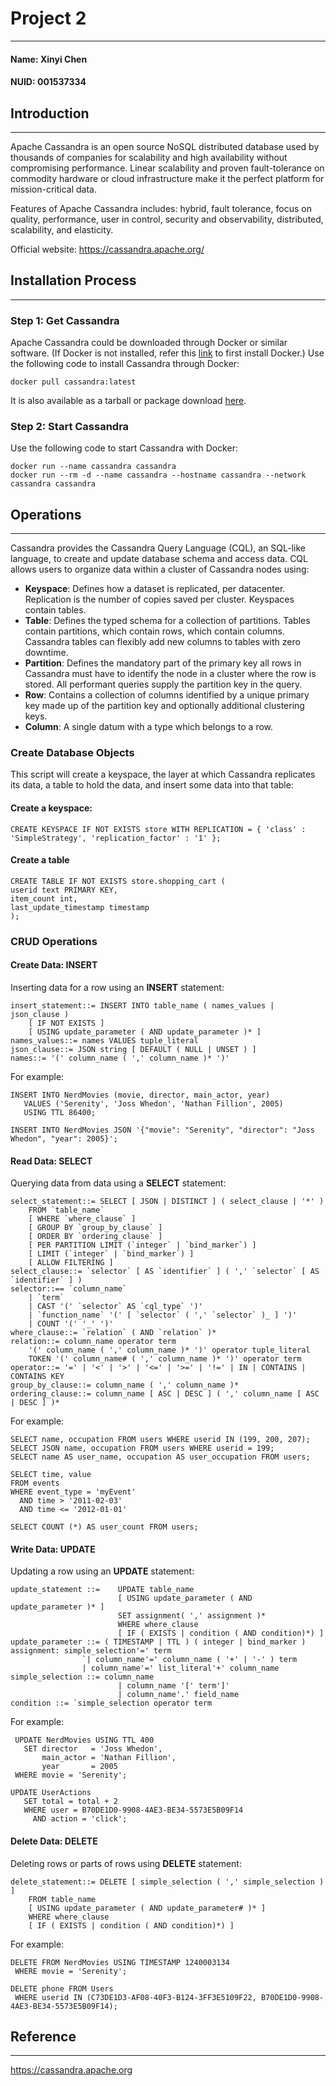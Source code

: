 # Project 2

---

#### Name: Xinyi Chen
#### NUID: 001537334



## Introduction

---

Apache Cassandra is an open source NoSQL distributed database used by thousands of companies for scalability and high 
availability without compromising performance. Linear scalability and proven fault-tolerance on commodity hardware or 
cloud infrastructure make it the perfect platform for mission-critical data.

Features of Apache Cassandra includes: hybrid, fault tolerance, focus on quality, performance, user in control, security 
and observability, distributed, scalability, and elasticity.

Official website: https://cassandra.apache.org/

## Installation Process

---

### Step 1: Get Cassandra

Apache Cassandra could be downloaded through Docker or similar software. (If Docker is not installed, refer this 
[link](https://docs.docker.com/get-docker/) to first install Docker.) Use the following code to install Cassandra 
through Docker:

```
docker pull cassandra:latest
```

It is also available as a tarball or package download [here](https://cassandra.apache.org/_/download.html).

### Step 2: Start Cassandra

Use the following code to start Cassandra with Docker:

```
docker run --name cassandra cassandra
docker run --rm -d --name cassandra --hostname cassandra --network cassandra cassandra
```

## Operations

---

Cassandra provides the Cassandra Query Language (CQL), an SQL-like language, to create and update database schema and 
access data. CQL allows users to organize data within a cluster of Cassandra nodes using:
- **Keyspace**: Defines how a dataset is replicated, per datacenter. Replication is the number of copies saved per 
cluster. Keyspaces contain tables.
- **Table**: Defines the typed schema for a collection of partitions. Tables contain partitions, which contain rows, 
which contain columns. Cassandra tables can flexibly add new columns to tables with zero downtime.
- **Partition**: Defines the mandatory part of the primary key all rows in Cassandra must have to identify the node in 
a cluster where the row is stored. All performant queries supply the partition key in the query.
- **Row**: Contains a collection of columns identified by a unique primary key made up of the partition key and 
optionally additional clustering keys.
- **Column**: A single datum with a type which belongs to a row.

### Create Database Objects

This script will create a keyspace, the layer at which Cassandra replicates its data, a table to hold the data, and 
insert some data into that table:

#### Create a keyspace:
```
CREATE KEYSPACE IF NOT EXISTS store WITH REPLICATION = { 'class' : 'SimpleStrategy', 'replication_factor' : '1' };
```

#### Create a table
```
CREATE TABLE IF NOT EXISTS store.shopping_cart (
userid text PRIMARY KEY,
item_count int,
last_update_timestamp timestamp
);
```

### CRUD Operations

#### Create Data: INSERT

Inserting data for a row using an **INSERT** statement:
```
insert_statement::= INSERT INTO table_name ( names_values | json_clause )
	[ IF NOT EXISTS ]
	[ USING update_parameter ( AND update_parameter )* ]
names_values::= names VALUES tuple_literal
json_clause::= JSON string [ DEFAULT ( NULL | UNSET ) ]
names::= '(' column_name ( ',' column_name )* ')'
```
For example:
```
INSERT INTO NerdMovies (movie, director, main_actor, year)
   VALUES ('Serenity', 'Joss Whedon', 'Nathan Fillion', 2005)
   USING TTL 86400;

INSERT INTO NerdMovies JSON '{"movie": "Serenity", "director": "Joss Whedon", "year": 2005}';
```

#### Read Data: SELECT

Querying data from data using a **SELECT** statement:
```
select_statement::= SELECT [ JSON | DISTINCT ] ( select_clause | '*' )
	FROM `table_name`
	[ WHERE `where_clause` ]
	[ GROUP BY `group_by_clause` ]
	[ ORDER BY `ordering_clause` ]
	[ PER PARTITION LIMIT (`integer` | `bind_marker`) ]
	[ LIMIT (`integer` | `bind_marker`) ]
	[ ALLOW FILTERING ]
select_clause::= `selector` [ AS `identifier` ] ( ',' `selector` [ AS `identifier` ] )
selector::== `column_name`
	| `term`
	| CAST '(' `selector` AS `cql_type` ')'
	| `function_name` '(' [ `selector` ( ',' `selector` )_ ] ')'
	| COUNT '(' '_' ')'
where_clause::= `relation` ( AND `relation` )*
relation::= column_name operator term
	'(' column_name ( ',' column_name )* ')' operator tuple_literal
	TOKEN '(' column_name# ( ',' column_name )* ')' operator term
operator::= '=' | '<' | '>' | '<=' | '>=' | '!=' | IN | CONTAINS | CONTAINS KEY
group_by_clause::= column_name ( ',' column_name )*
ordering_clause::= column_name [ ASC | DESC ] ( ',' column_name [ ASC | DESC ] )*
```
For example:
```
SELECT name, occupation FROM users WHERE userid IN (199, 200, 207);
SELECT JSON name, occupation FROM users WHERE userid = 199;
SELECT name AS user_name, occupation AS user_occupation FROM users;

SELECT time, value
FROM events
WHERE event_type = 'myEvent'
  AND time > '2011-02-03'
  AND time <= '2012-01-01'

SELECT COUNT (*) AS user_count FROM users;
```

#### Write Data: UPDATE

Updating a row using an **UPDATE** statement:
```
update_statement ::=    UPDATE table_name
                        [ USING update_parameter ( AND update_parameter )* ]
                        SET assignment( ',' assignment )*
                        WHERE where_clause
                        [ IF ( EXISTS | condition ( AND condition)*) ]
update_parameter ::= ( TIMESTAMP | TTL ) ( integer | bind_marker )
assignment: simple_selection'=' term
                `| column_name'=' column_name ( '+' | '-' ) term
                | column_name'=' list_literal'+' column_name
simple_selection ::= column_name
                        | column_name '[' term']'
                        | column_name'.' field_name
condition ::= `simple_selection operator term
```
For example:
```
 UPDATE NerdMovies USING TTL 400
   SET director   = 'Joss Whedon',
       main_actor = 'Nathan Fillion',
       year       = 2005
 WHERE movie = 'Serenity';

UPDATE UserActions
   SET total = total + 2
   WHERE user = B70DE1D0-9908-4AE3-BE34-5573E5B09F14
     AND action = 'click';
```

#### Delete Data: DELETE

Deleting rows or parts of rows using **DELETE** statement:
```
delete_statement::= DELETE [ simple_selection ( ',' simple_selection ) ]
	FROM table_name
	[ USING update_parameter ( AND update_parameter# )* ]
	WHERE where_clause
	[ IF ( EXISTS | condition ( AND condition)*) ]
```
For example:
``` 
DELETE FROM NerdMovies USING TIMESTAMP 1240003134
 WHERE movie = 'Serenity';

DELETE phone FROM Users
 WHERE userid IN (C73DE1D3-AF08-40F3-B124-3FF3E5109F22, B70DE1D0-9908-4AE3-BE34-5573E5B09F14);
```

## Reference

---

https://cassandra.apache.org
